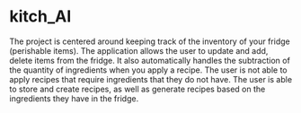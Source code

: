# kitch_AI


The project is centered around keeping track of the inventory of your fridge (perishable items). The application allows the user to update and add, delete items from the fridge. It also automatically handles the subtraction of the quantity of ingredients when you apply a recipe. The user is not able to apply recipes that require ingredients that they do not have. The user is able to store and create recipes, as well as generate recipes based on the ingredients they have in the fridge. 







